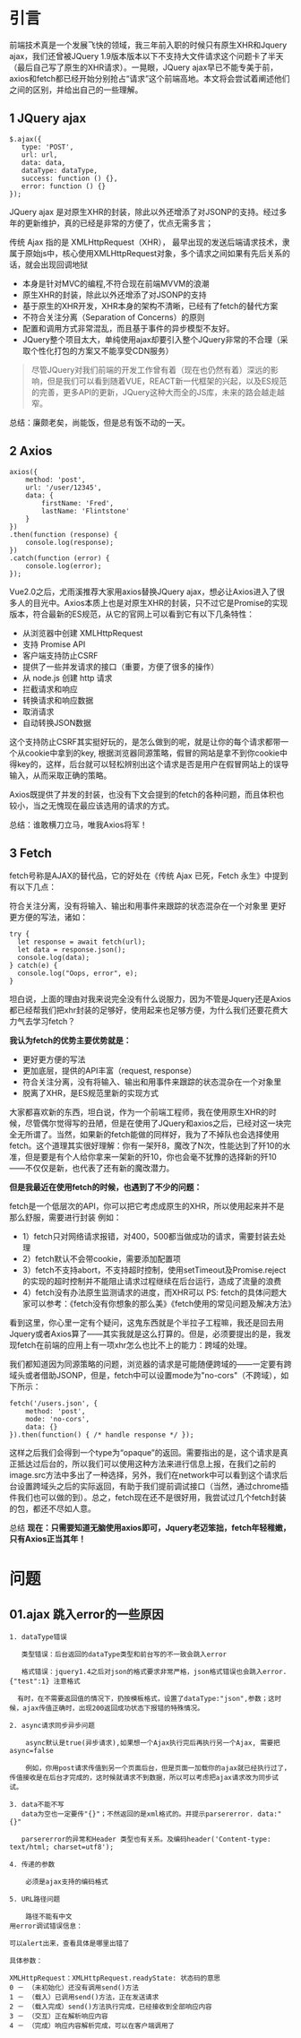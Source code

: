# 引言

前端技术真是一个发展飞快的领域，我三年前入职的时候只有原生XHR和Jquery ajax，我们还曾被JQuery 1.9版本版本以下不支持大文件请求这个问题卡了半天（最后自己写了原生的XHR请求）。一晃眼，JQuery ajax早已不能专美于前，axios和fetch都已经开始分别抢占“请求”这个前端高地。本文将会尝试着阐述他们之间的区别，并给出自己的一些理解。

## 1 JQuery ajax

    $.ajax({
       type: 'POST',
       url: url,
       data: data,
       dataType: dataType,
       success: function () {},
       error: function () {}
    });
JQuery ajax 是对原生XHR的封装，除此以外还增添了对JSONP的支持。经过多年的更新维护，真的已经是非常的方便了，优点无需多言；

传统 Ajax 指的是 XMLHttpRequest（XHR）， 最早出现的发送后端请求技术，隶属于原始js中，核心使用XMLHttpRequest对象，多个请求之间如果有先后关系的话，就会出现回调地狱

* 本身是针对MVC的编程,不符合现在前端MVVM的浪潮
* 原生XHR的封装，除此以外还增添了对JSONP的支持
* 基于原生的XHR开发，XHR本身的架构不清晰，已经有了fetch的替代方案
* 不符合关注分离（Separation of Concerns）的原则
* 配置和调用方式非常混乱，而且基于事件的异步模型不友好。
* JQuery整个项目太大，单纯使用ajax却要引入整个JQuery非常的不合理（采取个性化打包的方案又不能享受CDN服务）
>尽管JQuery对我们前端的开发工作曾有着（现在也仍然有着）深远的影响，但是我们可以看到随着VUE，REACT新一代框架的兴起，以及ES规范的完善，更多API的更新，JQuery这种大而全的JS库，未来的路会越走越窄。

总结：廉颇老矣，尚能饭，但是总有饭不动的一天。
## 2 Axios
    axios({
    	method: 'post',
    	url: '/user/12345',
    	data: {
    		firstName: 'Fred',
    		lastName: 'Flintstone'
    	}
    })
    .then(function (response) {
    	console.log(response);
    })
    .catch(function (error) {
    	console.log(error);
    });
Vue2.0之后，尤雨溪推荐大家用axios替换JQuery ajax，想必让Axios进入了很多人的目光中。Axios本质上也是对原生XHR的封装，只不过它是Promise的实现版本，符合最新的ES规范，从它的官网上可以看到它有以下几条特性：

* 从浏览器中创建 XMLHttpRequest
* 支持 Promise API
* 客户端支持防止CSRF
* 提供了一些并发请求的接口（重要，方便了很多的操作）
* 从 node.js 创建 http 请求
* 拦截请求和响应
* 转换请求和响应数据
* 取消请求
* 自动转换JSON数据

这个支持防止CSRF其实挺好玩的，是怎么做到的呢，就是让你的每个请求都带一个从cookie中拿到的key, 根据浏览器同源策略，假冒的网站是拿不到你cookie中得key的，这样，后台就可以轻松辨别出这个请求是否是用户在假冒网站上的误导输入，从而采取正确的策略。

Axios既提供了并发的封装，也没有下文会提到的fetch的各种问题，而且体积也较小，当之无愧现在最应该选用的请求的方式。

总结：谁敢横刀立马，唯我Axios将军！
## 3 Fetch
fetch号称是AJAX的替代品，它的好处在《传统 Ajax 已死，Fetch 永生》中提到有以下几点：

符合关注分离，没有将输入、输出和用事件来跟踪的状态混杂在一个对象里
更好更方便的写法，诸如：

    try {
      let response = await fetch(url);
      let data = response.json();
      console.log(data);
    } catch(e) {
      console.log("Oops, error", e);
    }
坦白说，上面的理由对我来说完全没有什么说服力，因为不管是Jquery还是Axios都已经帮我们把xhr封装的足够好，使用起来也足够方便，为什么我们还要花费大力气去学习fetch？

**我认为fetch的优势主要优势就是：**

* 更好更方便的写法
* 更加底层，提供的API丰富（request, response）
* 符合关注分离，没有将输入、输出和用事件来跟踪的状态混杂在一个对象里
* 脱离了XHR，是ES规范里新的实现方式


大家都喜欢新的东西，坦白说，作为一个前端工程师，我在使用原生XHR的时候，尽管偶尔觉得写的丑陋，但是在使用了JQuery和axios之后，已经对这一块完全无所谓了。当然，如果新的fetch能做的同样好，我为了不掉队也会选择使用fetch。这个道理其实很好理解：你有一架歼8，魔改了N次，性能达到了歼10的水准，但是要是有个人给你拿来一架新的歼10，你也会毫不犹豫的选择新的歼10——不仅仅是新，也代表了还有新的魔改潜力。

**但是我最近在使用fetch的时候，也遇到了不少的问题：**

fetch是一个低层次的API，你可以把它考虑成原生的XHR，所以使用起来并不是那么舒服，需要进行封装
例如：

* 1）fetch只对网络请求报错，对400，500都当做成功的请求，需要封装去处理
* 2）fetch默认不会带cookie，需要添加配置项
* 3）fetch不支持abort，不支持超时控制，使用setTimeout及Promise.reject的实现的超时控制并不能阻止请求过程继续在后台运行，造成了流量的浪费
* 4）fetch没有办法原生监测请求的进度，而XHR可以
PS: fetch的具体问题大家可以参考：《fetch没有你想象的那么美》《fetch使用的常见问题及解决方法》

看到这里，你心里一定有个疑问，这鬼东西就是个半拉子工程嘛，我还是回去用Jquery或者Axios算了——其实我就是这么打算的。但是，必须要提出的是，我发现fetch在前端的应用上有一项xhr怎么也比不上的能力：跨域的处理。

我们都知道因为同源策略的问题，浏览器的请求是可能随便跨域的——一定要有跨域头或者借助JSONP，但是，fetch中可以设置mode为"no-cors"（不跨域），如下所示：
    
    fetch('/users.json', {
    	method: 'post', 
    	mode: 'no-cors',
    	data: {}
    }).then(function() { /* handle response */ });
这样之后我们会得到一个type为“opaque”的返回。需要指出的是，这个请求是真正抵达过后台的，所以我们可以使用这种方法来进行信息上报，在我们之前的image.src方法中多出了一种选择，另外，我们在network中可以看到这个请求后台设置跨域头之后的实际返回，有助于我们提前调试接口（当然，通过chrome插件我们也可以做的到）。总之，fetch现在还不是很好用，我尝试过几个fetch封装的包，都还不尽如人意。

总结
**现在：只需要知道无脑使用axios即可，Jquery老迈笨拙，fetch年轻稚嫩，只有Axios正当其年！**

# 问题

## 01.ajax 跳入error的一些原因
	1. dataType错误
	
	   类型错误：后台返回的dataType类型和前台写的不一致会跳入error
	
	   格式错误：jquery1.4之后对json的格式要求非常严格，json格式错误也会跳入error.{"test":1} 注意格式
	
	  有时，在不需要返回值的情况下，扔按模板格式，设置了dataType:"json",参数；这时候，ajax传值正确时，出现200返回成功状态下报错的特殊情况。
	
	2. async请求同步异步问题
	
	    async默认是true(异步请求),如果想一个Ajax执行完后再执行另一个Ajax, 需要把async=false
	
	    例如，你用post请求传值到另一个页面后台，但是页面一加载你的ajax就已经执行过了，传值接收是在后台才完成的，这时候就请求不到数据，所以可以考虑把ajax请求改为同步试试。
	
	3. data不能不写
	   data为空也一定要传"{}"；不然返回的是xml格式的。并提示parsererror. data:"{}"
	
	   parsererror的异常和Header 类型也有关系。及编码header('Content-type: text/html; charset=utf8');
	
	4. 传递的参数
	
	    必须是ajax支持的编码格式
	
	5. URL路径问题
	
	    路径不能有中文
	用error调试错误信息：
	
	可以alert出来，查看具体是哪里出错了
	
	具体参数：
	
	XMLHttpRequest：XMLHttpRequest.readyState: 状态码的意思
	0 － （未初始化）还没有调用send()方法
	1 － （载入）已调用send()方法，正在发送请求
	2 － （载入完成）send()方法执行完成，已经接收到全部响应内容
	3 － （交互）正在解析响应内容
	4 － （完成）响应内容解析完成，可以在客户端调用了